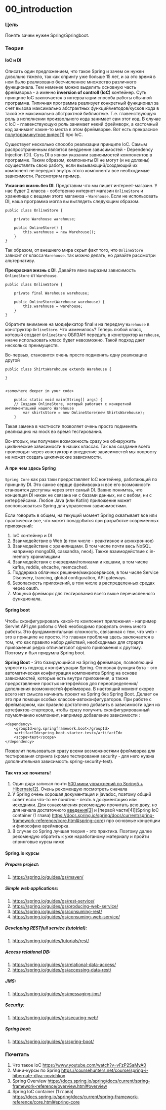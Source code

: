 # 00_introduction

### Цель

Понять зачем нужен Spring/Springboot. 

### Теория

#### IoC и DI
Описать один предложением, что такое Spring и зачем он нужен довольно тяжело, так как спрингу уже больше 15 лет, и за это время в нем было реализовано бесчисленное множество различного функционала. Тем неменее можно выделить основную часть фреймворка - а именно **inversion of controll (IoC)** контейнер. 
Суть принципе IoC заключается в интерватации способа работы обычной программа. Типичная программа реализует конкретный функционал за счет вызова максимально абстрактных функций/методов/кусков кода в такой же максимально абстрактной библиотеке. Т.е. главенствующую роль в исполнении произвольного кода занимает сам этот код. В случае с IoC - главенствующую роль занимает некий фреймворк, а кастомный код занимает какие-то места в этом фреймворке. Вот есть прекрасное [полутороминутное видео[1]](https://www.youtube.com/watch?v=vFzP2SaMyA0) про IoC.

Существует несколько способо реализации принципе IoC. Самым распространенным является внедрение зависимостей - Dependency Injection (DI). Суть DI в явном указании зависимостей компонентов в программе. Таким образом, компоненты DI не могут (и не должны) осуществлять свою работу, если вызывающий/создающий их компонент 
не передаст внутрь этого компонента все необходимые зависимости. Рассмотрим пример.

**Ужасная жизнь без DI**. Представим что мы пишет интернет-магазин. У нас будет 2 класса - собственно интернет магазин ```OnlineStore``` и хранилище с вещами этого маганиза - ```Warehouse```. Если не использовать DI, наша программа могла вы выглядеть следующим образом.
```
public class OnlineStore {

    private Warehouse warehouse;

    public OnlineStore() {
        this.warehouse = new Warehouse();
    }
}
```

Так образом, от внешнего мира скрыт факт того, что ```OnlineStore``` зависит от класса ```Warehouse```. так *можно* делать, но давайте рассмотри альтернативу.

**Прекрасная жизнь с DI**. Давайте явно выразим зависимость ```OnlineStore``` от ```Warehouse```.

```
public class OnlineStore {

    private final Warehouse warehouse;

    public OnlineStore(Warehouse warehouse) {
        this.warehouse = warehouse;
    }
}
```

Обратите внимание на модификатор final и на передачу ```Warehouse``` в конструктор ```OnlineStore```. Что изменилось? Теперь любой класс, который создает ```OnlineStore``` ОБЯЗАН передать в конструктор ```Warehouse```, иначе использовать класс будет невозможно. Такой подход дает несколько преимуществ.

Во-первых, становится очень просто подменять одну реализацию другой

```
public class ShirtsWarehouse extends Warehouse {

}


<somewhere deeper in your code> 

    public static void main(String[] args) {
	// Создаем OnlineStore, который работает с конкретной имплементацией нашего Warehouse
        var shirtsStore = new OnlineStore(new ShirtsWarehouse);
    }
```

Такая замена в частности позволяет очень просто подменять реализацию на mock во время тестирования.

Во-вторых, мы получаем возможность сразу же обнаружить циклические зависимости в наших классах. Так как создание всего происходит через констуктор и внедрение зависимостей мы попросту не может создать циклические зависимости.

#### А при чем здесь Spring

```Spring Core``` как раз таки предоставляет IoC контейнер, работающий по принципу DI. Это самое сердце фреймворка и все его возможности становятся доступны через этот самый DI. Важно понимтаь, что концепция DI никак не связана ни с базами данных, ни с вебом, ни с интерфейсами. Любое Java (или Kotlin) приложение может воспользоваться Spring для управления зависимостями. 

Если говорить в общем, на текущий момент Spring охватывает все или практически все, что может понадобится при разработке современных приложений:
1. IoC контейнер и DI
2. Взаимодействие в Web (в том числе - реактивное и асинхронное)
3. Взаимодействие с хранилищами. В том числе почти весь NoSQL например mongoDB, cassandra, neo4j. Также взаимодействие с in-memory хранилищами
4. Взаимодействия с очередями/топиками и кешами, в том числе kafka, reddis, ehcache, memcached. 
4. Поддержка облачных решение/микросервисов, в том числе Service Discovery, trancing, global configuration, API gateways. 
5. Безопасность приложений, в том числе в распределенных средах через oauth. 
6. Мощный фрейморк для тестирования всего выше перечисленного функционала.

#### Spring boot

Чтобы сконфигурировать какой-то компонент приложения - например Servlet API для работы с Web необходимо проделать очень много работы. Это фундамментальная сложность, связанная с тем, что web - это в принципе не просто. Но главная проблема здесь заключается в том, что как правило набор действий, необходимых для страрта приложения редко отличаетсяот одного приложения к другому. Поэтому и был придумла Spring boot.

**Spring Boot** - Это базирующийся на Spring фреймворк, позволяющий упростить подход к конфигурации Spring. Основная функция бута - это автоматическая конфигурация компонентов Spring на основе зависимостей, которые есть внутри приложения, а также предоставление простых интерфейсов для переопределения/дополнения возможностей фреймворка. В настоящий момент скорее всего нет смысла начинать проект на Spring без Spring Boot. Делает он это при помощи особых классов-автоконфигураторов. При работе с фреймворком, как правило достаточно добавить в зависимости один из артефактов-стартеров, чтобы сразу получить сконфигурированный поумолчанию компонент, например добавление зависимости :

```
<dependency>
    <groupId>org.springframework.boot</groupId>
    <artifactId>spring-boot-starter-test</artifactId>
    <scope>test</scope>
</dependency>
``` 

Позволит пользоваться сразу всеми возможностями фреймворка для тестирования спринга (кроме тестирования security - для него нужна дополнительная зависимость spring-security-test). 

#### Так что же почитать!

1. Один дядя записал почти [500 мини упражнений по Spring5 + Hibernate[2]](https://coursehunters.net/course/spring-i-hibernate-dlya-novichkov). Очень рекомендую посмотреть сначала
2. У Spring очень хорошая документация и javadoc, поэтому общий совет если что-то не понятно - лезть в документацию или исходники. Для ознакомления рекомендую прочитать всю доку, но для начала достаточного [введения[3]](https://docs.spring.io/spring/docs/current/spring-framework-reference/overview.html#overview) и [первой части[4]](Spring IoC container (1 глава) https://docs.spring.io/spring/docs/current/spring-framework-reference/core.html#spring-core) про основные концепции и философию вреймворка.
3. В случае со Spring лучшая теория - это практика. Поэтому далее рекомендую обратить к уже наработаному материалу и пройти спринговые курсы ниже

#### Spring.io курсы
##### Prepare project:
1. https://spring.io/guides/gs/maven/

##### Simple web applications:
1. https://spring.io/guides/gs/rest-service/
2. https://spring.io/guides/gs/producing-web-service/
3. https://spring.io/guides/gs/consuming-rest/
4. https://spring.io/guides/gs/consuming-web-service/

##### Developing RESTfull service (tutolrial):
1. https://spring.io/guides/tutorials/rest/

##### Access relational DB:
1. https://spring.io/guides/gs/relational-data-access/
2. https://spring.io/guides/gs/accessing-data-rest/

##### JMS:
1. https://spring.io/guides/gs/messaging-jms/

##### Security:
1. https://spring.io/guides/gs/securing-web/

##### Spring boot:
1. https://spring.io/guides/gs/spring-boot/


### Почитать

1. Что такое IoC https://www.youtube.com/watch?v=vFzP2SaMyA0
2. Мини-курсы по Spring https://coursehunters.net/course/spring-i-hibernate-dlya-novichkov
3. Spring Overview https://docs.spring.io/spring/docs/current/spring-framework-reference/overview.html#overview
4. Spring IoC container (1 глава) https://docs.spring.io/spring/docs/current/spring-framework-reference/core.html#spring-core
